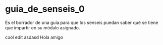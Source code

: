 # guia_de_senseis_0
Es el borrador de una guía para que los senseis puedan saber qué se tiene que impartir en su módulo asignado.

cool edit
asdasd Hola amigo 